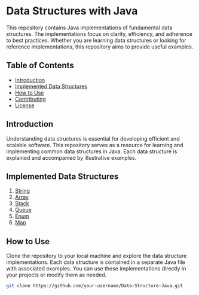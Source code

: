 # Data Structures with Java

This repository contains Java implementations of fundamental data structures. The implementations focus on clarity, efficiency, and adherence to best practices. Whether you are learning data structures or looking for reference implementations, this repository aims to provide useful examples.

## Table of Contents

- [Introduction](#introduction)
- [Implemented Data Structures](#implemented-data-structures)
- [How to Use](#how-to-use)
- [Contributing](#contributing)
- [License](#license)

## Introduction

Understanding data structures is essential for developing efficient and scalable software. This repository serves as a resource for learning and implementing common data structures in Java. Each data structure is explained and accompanied by illustrative examples.

## Implemented Data Structures

1. [String](src/main/java/com/example/datastructures/StringExample.java)
2. [Array](src/main/java/com/example/datastructures/ArrayExample.java)
3. [Stack](src/main/java/com/example/datastructures/StackExample.java)
4. [Queue](src/main/java/com/example/datastructures/QueueExample.java)
5. [Enum](src/main/java/com/example/datastructures/EnumExample.java)
6. [Map](src/main/java/com/example/datastructures/MapExample.java)



## How to Use

Clone the repository to your local machine and explore the data structure implementations. Each data structure is contained in a separate Java file with associated examples. You can use these implementations directly in your projects or modify them as needed.

```bash
git clone https://github.com/your-username/Data-Structure-Java.git
